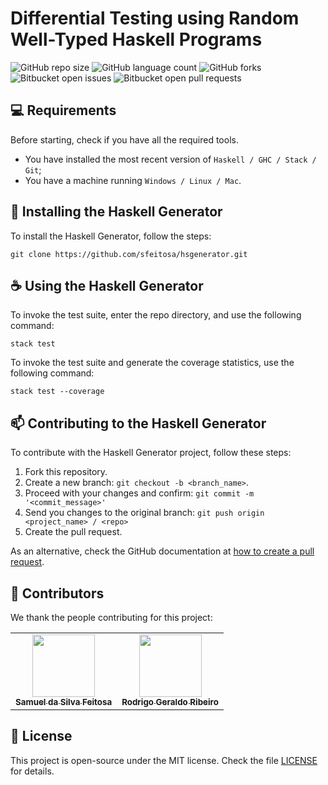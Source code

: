 # Differential Testing using Random Well-Typed Haskell Programs

![GitHub repo size](https://img.shields.io/github/repo-size/iuricode/README-template?style=for-the-badge)
![GitHub language count](https://img.shields.io/github/languages/count/iuricode/README-template?style=for-the-badge)
![GitHub forks](https://img.shields.io/github/forks/iuricode/README-template?style=for-the-badge)
![Bitbucket open issues](https://img.shields.io/bitbucket/issues/iuricode/README-template?style=for-the-badge)
![Bitbucket open pull requests](https://img.shields.io/bitbucket/pr-raw/iuricode/README-template?style=for-the-badge)

## 💻 Requirements

Before starting, check if you have all the required tools.

- You have installed the most recent version of `Haskell / GHC / Stack / Git`;
- You have a machine running `Windows / Linux / Mac`.

## 🚀 Installing the Haskell Generator

To install the Haskell Generator, follow the steps:

```
git clone https://github.com/sfeitosa/hsgenerator.git
```

## ☕ Using the Haskell Generator

To invoke the test suite, enter the repo directory, and use the following command:

```
stack test
```

To invoke the test suite and generate the coverage statistics, use the following command:

```
stack test --coverage
```

## 📫 Contributing to the Haskell Generator

To contribute with the Haskell Generator project, follow these steps:

1. Fork this repository.
2. Create a new branch: `git checkout -b <branch_name>`.
3. Proceed with your changes and confirm: `git commit -m '<commit_message>'`
4. Send you changes to the original branch: `git push origin <project_name> / <repo>`
5. Create the pull request.

As an alternative, check the GitHub documentation at [how to create a pull request](https://help.github.com/en/github/collaborating-with-issues-and-pull-requests/creating-a-pull-request).

## 🤝 Contributors

We thank the people contributing for this project:

<table>
  <tr>
    <td align="center">
      <a href="#" title="">
        <img src="https://cc.uffs.edu.br/images/avatars/samuel.feitosa.jpg" width="100px;"/><br>
        <sub>
          <b>Samuel da Silva Feitosa</b>
        </sub>
      </a>
    </td>
    <td align="center">
      <a href="#" title="">
        <img src="http://200.239.128.208/xr4goodlab/wp-content/uploads/2021/06/rodrigo-600x600.jpg" width="100px;"/><br>
        <sub>
          <b>Rodrigo Geraldo Ribeiro</b>
        </sub>
      </a>
    </td>
  </tr>
</table>

## 📝 License

This project is open-source under the MIT license. Check the file [LICENSE](LICENSE.md) for details.
